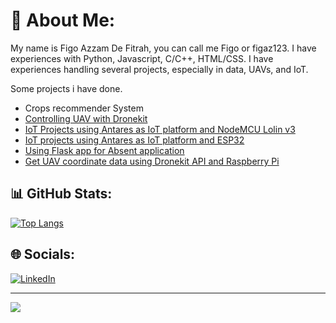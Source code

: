 # 💫 About Me:
My name is Figo Azzam De Fitrah, you can call me Figo or figaz123. I have experiences with Python, Javascript, C/C++, HTML/CSS. I have experiences handling several projects, especially in data, UAVs, and IoT. 

Some projects i have done.
- Crops recommender System
- [Controlling UAV with Dronekit](https://github.com/figaz123/dronekit_console_control)
- [IoT Projects using Antares as IoT platform and NodeMCU Lolin v3](https://github.com/figaz123/LoLin-MQTT-IoT-with-Antares)
- [IoT projects using Antares as IoT platform and ESP32](https://github.com/figaz123/tubesppi)
- [Using Flask app for Absent application](https://github.com/figaz123/absensi2022-openmind)
- [Get UAV coordinate data using Dronekit API and Raspberry Pi](https://github.com/figaz123/mavlink_raspberrypi)

## 📊 GitHub Stats:
[![Top Langs](https://github-readme-stats.vercel.app/api/top-langs/?username=figaz123&layout=compact&theme=codeSTACKr)](https://github.com/figaz123/github-readme-stats)

## 🌐 Socials:
[![LinkedIn](https://img.shields.io/badge/LinkedIn-%230077B5.svg?logo=linkedin&logoColor=white)](https://www.linkedin.com/in/figo-azzam-de-fitrah-590317138) 

---
[![](https://visitcount.itsvg.in/api?id=figaz123&icon=0&color=0)](https://visitcount.itsvg.in)

